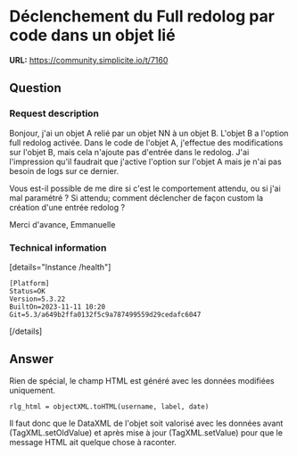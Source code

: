 # Déclenchement du Full redolog par code dans un objet lié

**URL:** https://community.simplicite.io/t/7160

## Question
### Request description

Bonjour, j'ai un objet A relié par un objet NN à un objet B.
L'objet B a l'option full redolog activée.
Dans le code de l'objet A, j'effectue des modifications sur l'objet B, mais cela n'ajoute pas d'entrée dans le redolog. J'ai l'impression qu'il faudrait que j'active l'option sur l'objet A mais je n'ai pas besoin de logs sur ce dernier.

Vous est-il possible de me dire si c'est le comportement attendu, ou si j'ai mal paramétré ? Si attendu; comment déclencher de façon custom la création d'une entrée redolog ?

Merci d'avance,
Emmanuelle



### Technical information

[details="Instance /health"]
```text
[Platform]
Status=OK
Version=5.3.22
BuiltOn=2023-11-11 10:20
Git=5.3/a649b2ffa0132f5c9a787499559d29cedafc6047
```
[/details]

## Answer
Rien de spécial, le champ HTML est généré avec les données modifiées uniquement.

`rlg_html = objectXML.toHTML(username, label, date)`

Il faut donc que le DataXML de l'objet soit valorisé avec les données avant (TagXML.setOldValue) et après mise à jour (TagXML.setValue) pour que le message HTML ait quelque chose à raconter.
